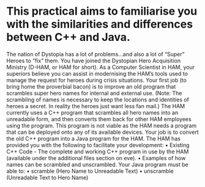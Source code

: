 # This practical aims to familiarise you with the similarities and differences between C++ and Java.

The nation of Dystopia has a lot of problems…and also a lot of “Super” Heroes to “fix” them. You have joined
the Dystopian Hero Acquisition Ministry (D-HAM, or HAM for short). As a Computer Scientist in
HAM, your superiors believe you can assist in modernising the HAM’s tools used to manage the request for
heroes during crisis situations. Your first job (to bring home the proverbial bacon) is to improve an old program
that scrambles super hero names for internal and external use. (Note: The scrambling of names is necessary to
keep the locations and identities of heroes a secret. In reality the heroes just want less fan mail.)
The HAM currently uses a C++ program that scrambles all hero names into an unreadable form, and then
converts them back for other HAM employees using the program. This program is not viable as the HAM
needs a program that can be deployed onto any of its available devices. Your job is to convert the old C++
program into a Java program for the HAM.
The HAM has provided you with the following to facilitate your development:
• Existing C++ Code - The complete and working C++ program in use by the HAM (available under the
additional files section on eve).
• Examples of how names can be scrambled and unscrambled.
Your Java program must be able to:
• scramble (Hero Name to Unreadable Text)
• unscramble (Unreadable Text to Hero Name)
